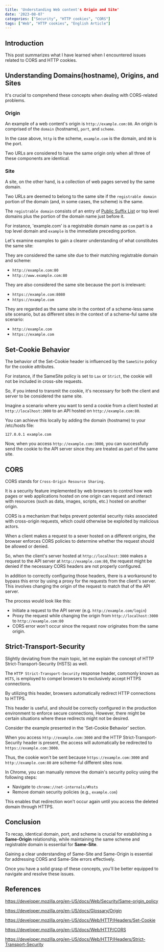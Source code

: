 ```yaml
---
title: 'Understanding Web content's Origin and Site'
date: '2023-08-07'
categories: ["Security", "HTTP cookies", "CORS"]
tags: ["Web", "HTTP cookies", "English Article"]
---
```


## Introduction

This post summarizes what I have learned when I encountered issues related to CORS and HTTP cookies.

## Understanding Domains(hostname), Origins, and Sites

It's crucial to comprehend these concepts when dealing with CORS-related problems.

### Origin

An example of a web content's origin is `http://example.com:80`.
An origin is comprised of the `domain` (hostname), `port`, and `scheme`.

In the case above, `http` is the scheme, `example.com` is the domain, and `80` is the port.

Two URLs are considered to have the same origin only when all three of these components are identical.

### Site

A site, on the other hand, is a collection of web pages served by the same domain.

Two URLs are deemed to belong to the same site if the `registrable domain` portion of the domain (and, in some cases, the scheme) is the same.

The `registrable domain` consists of an entry of [Public Suffix List](https://publicsuffix.org/list/) or top level domains plus the portion of the domain name just before it.

For instance, 'example.com' is a registrable domain name as `com` part is a top level domain and `example` is the immediate preceding portion.

Let's examine examples to gain a clearer understanding of what constitutes the same site:

They are considered the same site due to their matching registrable domain and scheme:

- `http://example.com:80`
- `http://www.example.com:80`

They are also considered the same site because the port is irrelevant:

- `https://example.com:8080`
- `https://example.com`

They are regarded as the same site in the context of a scheme-less same site scenario, but as different sites in the context of a scheme-ful same site scenario:

- `http://example.com`
- `https://example.com`

## Set-Cookie Behavior

The behavior of the Set-Cookie header is influenced by the `SameSite` policy for the cookie attributes.

For instance, if the SameSite policy is set to `Lax` or `Strict`, the cookie will not be included in cross-site requests.

So, if you intend to transmit the cookie, it's necessary for both the client and server to be considered the same site.

Imagine a scenario where you want to send a cookie from a client hosted at `http://localhost:3000` to an API hosted on `http://example.com:80`.

You can achieve this locally by adding the domain (hostname) to your /etc/hosts file:

```text
127.0.0.1 example.com
```

Now, when you access `http://example.com:3000`, you can successfully send the cookie to the API server since they are treated as part of the same site.

## CORS

CORS stands for `Cross-Origin Resource Sharing.` 

It is a security feature implemented by web browsers to control how web pages or web applications hosted on one origin can request and interact with resources (such as data, images, scripts, etc.) hosted on another origin.

CORS is a mechanism that helps prevent potential security risks associated with cross-origin requests, which could otherwise be exploited by malicious actors.

When a client makes a request to a sever hosted on a different origins, the browser enforces CORS policies to determine whether the request should be allowed or denied.

So, when the client's server hosted at `http://localhost:3000` makes a request to the API server at `http://example.com:80`, the request might be denied if the necessary CORS headers are not properly configured.

In addition to correctly configuring those headers, there is a workaround to bypass this error by using a proxy for the requests from the client's server. This involves changing the origin of the request to match that of the API server.

The process would look like this:

- Initiate a request to the API server (e.g. `http://example.com/login`)
- Proxy the request while changing the origin from `http://localhost:3000` to `http://example.com:80`
- CORS error won't occur since the request now originates from the same origin.

## Strict-Transport-Security

Slightly deviating from the main topic, let me explain the concept of HTTP Strict-Transport-Security (HSTS) as well.

The `HTTP Strict-Transport-Security` response header, commonly known as `HSTS`, is employed to compel browsers to exclusively accept HTTPS connections.

By utilizing this header, browsers automatically redirect HTTP connections to HTTPS.

This header is useful, and should be correctly configured in the production environment to enforce secure connections, However, there might be certain situations where these redirects might not be desired.

Consider the example presented in the 'Set-Cookie Behavior' section.

When you access `http://example.com:3000` and the HTTP Strict-Transport-Security header is present, the access will automatically be redirected to `https://example.com:3000`.

Thus, the cookie won't be sent because `https://example.com:3000` and `http://example.com:80` are scheme-ful different sites now.

In Chrome, you can manually remove the domain's security policy using the following steps:

- Navigate to `chrome://net-internals/#hsts`
- Remove domain security policies (e.g., `example.com`)

This enables that redirection won't occur again until you access the deleted domain through HTTPS.

## Conclusion

To recap, identical domain, port, and scheme is crucial for establishing a **Same-Origin** relationship, while maintaining the same scheme and registrable domain is essential for **Same-Site**.

Gaining a clear understanding of Same-Site and Same-Origin is essential for addressing CORS and Same-Site errors effectively.

Once you have a solid grasp of these concepts, you'll be better equipped to navigate and resolve these issues.

## References

<https://developer.mozilla.org/en-US/docs/Web/Security/Same-origin_policy>

<https://developer.mozilla.org/en-US/docs/Glossary/Origin>

<https://developer.mozilla.org/en-US/docs/Web/HTTP/Headers/Set-Cookie>

<https://developer.mozilla.org/en-US/docs/Web/HTTP/CORS>

<https://developer.mozilla.org/en-US/docs/Web/HTTP/Headers/Strict-Transport-Security>
